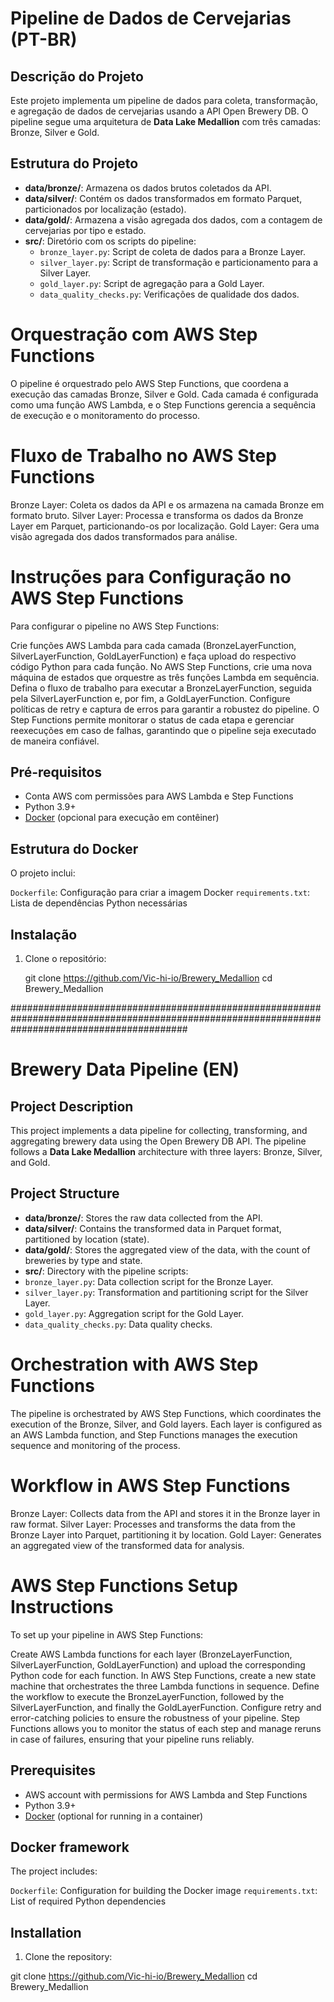 # Pipeline de Dados de Cervejarias (PT-BR)

## Descrição do Projeto

Este projeto implementa um pipeline de dados para coleta, transformação, e agregação de dados de cervejarias usando a API Open Brewery DB. O pipeline segue uma arquitetura de **Data Lake Medallion** com três camadas: Bronze, Silver e Gold.

## Estrutura do Projeto

- **data/bronze/**: Armazena os dados brutos coletados da API.
- **data/silver/**: Contém os dados transformados em formato Parquet, particionados por localização (estado).
- **data/gold/**: Armazena a visão agregada dos dados, com a contagem de cervejarias por tipo e estado.
- **src/**: Diretório com os scripts do pipeline:
  - `bronze_layer.py`: Script de coleta de dados para a Bronze Layer.
  - `silver_layer.py`: Script de transformação e particionamento para a Silver Layer.
  - `gold_layer.py`: Script de agregação para a Gold Layer.
  - `data_quality_checks.py`: Verificações de qualidade dos dados.


# Orquestração com AWS Step Functions

O pipeline é orquestrado pelo AWS Step Functions, que coordena a execução das camadas Bronze, Silver e Gold. Cada camada é configurada como uma função AWS Lambda, e o Step Functions gerencia a sequência de execução e o monitoramento do processo.

# Fluxo de Trabalho no AWS Step Functions

Bronze Layer: Coleta os dados da API e os armazena na camada Bronze em formato bruto.
Silver Layer: Processa e transforma os dados da Bronze Layer em Parquet, particionando-os por localização.
Gold Layer: Gera uma visão agregada dos dados transformados para análise.

# Instruções para Configuração no AWS Step Functions

Para configurar o pipeline no AWS Step Functions:

Crie funções AWS Lambda para cada camada (BronzeLayerFunction, SilverLayerFunction, GoldLayerFunction) e faça upload do respectivo código Python para cada função.
No AWS Step Functions, crie uma nova máquina de estados que orquestre as três funções Lambda em sequência. Defina o fluxo de trabalho para executar a BronzeLayerFunction, seguida pela SilverLayerFunction e, por fim, a GoldLayerFunction.
Configure políticas de retry e captura de erros para garantir a robustez do pipeline.
O Step Functions permite monitorar o status de cada etapa e gerenciar reexecuções em caso de falhas, garantindo que o pipeline seja executado de maneira confiável.


## Pré-requisitos

- Conta AWS com permissões para AWS Lambda e Step Functions
- Python 3.9+
- [Docker](https://docs.docker.com/get-docker/) (opcional para execução em contêiner)

## Estrutura do Docker
O projeto inclui:

`Dockerfile`: Configuração para criar a imagem Docker
`requirements.txt`: Lista de dependências Python necessárias

## Instalação

1. Clone o repositório:

   git clone https://github.com/Vic-hi-io/Brewery_Medallion
   cd Brewery_Medallion

################################################################################################################################################

# Brewery Data Pipeline (EN)

## Project Description

This project implements a data pipeline for collecting, transforming, and aggregating brewery data using the Open Brewery DB API. The pipeline follows a **Data Lake Medallion** architecture with three layers: Bronze, Silver, and Gold.

## Project Structure

- **data/bronze/**: Stores the raw data collected from the API.
- **data/silver/**: Contains the transformed data in Parquet format, partitioned by location (state).
- **data/gold/**: Stores the aggregated view of the data, with the count of breweries by type and state.
- **src/**: Directory with the pipeline scripts:
- `bronze_layer.py`: Data collection script for the Bronze Layer.
- `silver_layer.py`: Transformation and partitioning script for the Silver Layer.
- `gold_layer.py`: Aggregation script for the Gold Layer.
- `data_quality_checks.py`: Data quality checks.

# Orchestration with AWS Step Functions

The pipeline is orchestrated by AWS Step Functions, which coordinates the execution of the Bronze, Silver, and Gold layers. Each layer is configured as an AWS Lambda function, and Step Functions manages the execution sequence and monitoring of the process.

# Workflow in AWS Step Functions

Bronze Layer: Collects data from the API and stores it in the Bronze layer in raw format.
Silver Layer: Processes and transforms the data from the Bronze Layer into Parquet, partitioning it by location.
Gold Layer: Generates an aggregated view of the transformed data for analysis.

# AWS Step Functions Setup Instructions

To set up your pipeline in AWS Step Functions:

Create AWS Lambda functions for each layer (BronzeLayerFunction, SilverLayerFunction, GoldLayerFunction) and upload the corresponding Python code for each function.
In AWS Step Functions, create a new state machine that orchestrates the three Lambda functions in sequence. Define the workflow to execute the BronzeLayerFunction, followed by the SilverLayerFunction, and finally the GoldLayerFunction.
Configure retry and error-catching policies to ensure the robustness of your pipeline.
Step Functions allows you to monitor the status of each step and manage reruns in case of failures, ensuring that your pipeline runs reliably.

## Prerequisites

- AWS account with permissions for AWS Lambda and Step Functions
- Python 3.9+
- [Docker](https://docs.docker.com/get-docker/) (optional for running in a container)

## Docker framework
The project includes:

`Dockerfile`: Configuration for building the Docker image
`requirements.txt`: List of required Python dependencies

## Installation

1. Clone the repository:

git clone https://github.com/Vic-hi-io/Brewery_Medallion
cd Brewery_Medallion